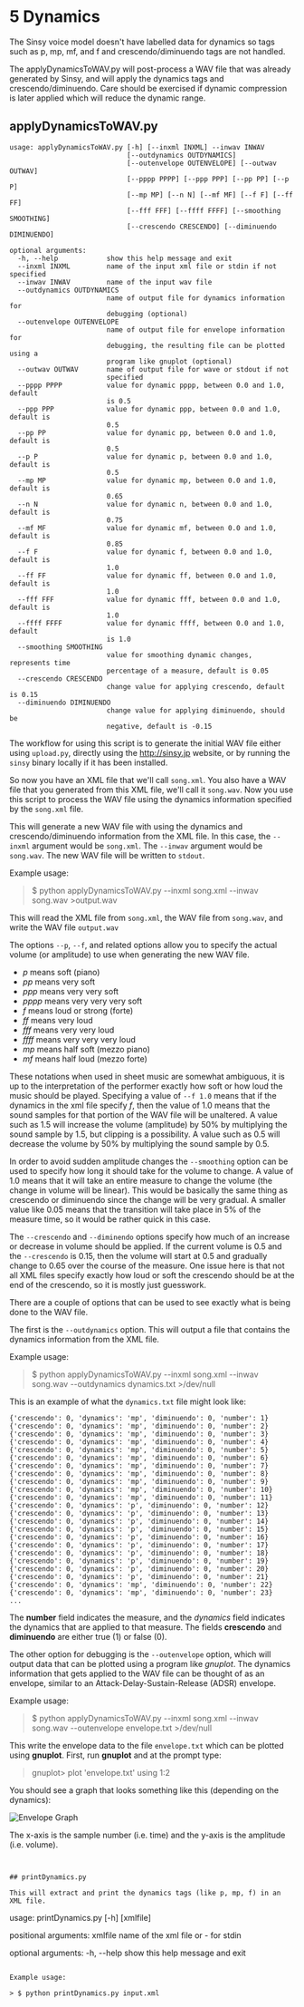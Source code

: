 # 5 Dynamics

The Sinsy voice model doesn't have labelled data for dynamics so tags such as
p, mp, mf, and f and crescendo/diminuendo tags are not handled.

The applyDynamicsToWAV.py will post-process a WAV file that was already
generated by Sinsy, and will apply the dynamics tags and crescendo/diminuendo.
Care should be exercised if dynamic compression is later applied which will
reduce the dynamic range.

## applyDynamicsToWAV.py

```
usage: applyDynamicsToWAV.py [-h] [--inxml INXML] --inwav INWAV
                             [--outdynamics OUTDYNAMICS]
                             [--outenvelope OUTENVELOPE] [--outwav OUTWAV]
                             [--pppp PPPP] [--ppp PPP] [--pp PP] [--p P]
                             [--mp MP] [--n N] [--mf MF] [--f F] [--ff FF]
                             [--fff FFF] [--ffff FFFF] [--smoothing SMOOTHING]
                             [--crescendo CRESCENDO] [--diminuendo DIMINUENDO]

optional arguments:
  -h, --help            show this help message and exit
  --inxml INXML         name of the input xml file or stdin if not specified
  --inwav INWAV         name of the input wav file
  --outdynamics OUTDYNAMICS
                        name of output file for dynamics information for
                        debugging (optional)
  --outenvelope OUTENVELOPE
                        name of output file for envelope information for
                        debugging, the resulting file can be plotted using a
                        program like gnuplot (optional)
  --outwav OUTWAV       name of output file for wave or stdout if not
                        specified
  --pppp PPPP           value for dynamic pppp, between 0.0 and 1.0, default
                        is 0.5
  --ppp PPP             value for dynamic ppp, between 0.0 and 1.0, default is
                        0.5
  --pp PP               value for dynamic pp, between 0.0 and 1.0, default is
                        0.5
  --p P                 value for dynamic p, between 0.0 and 1.0, default is
                        0.5
  --mp MP               value for dynamic mp, between 0.0 and 1.0, default is
                        0.65
  --n N                 value for dynamic n, between 0.0 and 1.0, default is
                        0.75
  --mf MF               value for dynamic mf, between 0.0 and 1.0, default is
                        0.85
  --f F                 value for dynamic f, between 0.0 and 1.0, default is
                        1.0
  --ff FF               value for dynamic ff, between 0.0 and 1.0, default is
                        1.0
  --fff FFF             value for dynamic fff, between 0.0 and 1.0, default is
                        1.0
  --ffff FFFF           value for dynamic ffff, between 0.0 and 1.0, default
                        is 1.0
  --smoothing SMOOTHING
                        value for smoothing dynamic changes, represents time
                        percentage of a measure, default is 0.05
  --crescendo CRESCENDO
                        change value for applying crescendo, default is 0.15
  --diminuendo DIMINUENDO
                        change value for applying diminuendo, should be
                        negative, default is -0.15
```

The workflow for using this script is to generate the initial WAV file
either using ```upload.py```, directly using the http://sinsy.jp website, or
by running the ```sinsy``` binary locally if it has been installed.

So now you have an XML file that we'll call ```song.xml```. You also have a
WAV file that you generated from this XML file, we'll call it ```song.wav```.
Now you use this script to process the WAV file using the dynamics information
specified by the ```song.xml``` file.

This will generate a new WAV file with using the dynamics and
crescendo/diminuendo information from the XML file. In this case, the
```--inxml``` argument would be ```song.xml```. The ```--inwav```
argument would be ```song.wav```.  The new WAV file will be written to
```stdout```.

Example usage:

> $ python applyDynamicsToWAV.py --inxml song.xml --inwav song.wav >output.wav

This will read the XML file from ```song.xml```, the WAV file from
```song.wav```, and write the WAV file ```output.wav```

The options ``--p``, ``--f``, and related options allow you to specify the
actual volume (or amplitude) to use when generating the new WAV file.

- *p* means soft (piano)
- *pp* means very soft
- *ppp* means very very soft
- *pppp* means very very very soft
- *f* means loud or strong (forte)
- *ff* means very loud
- *fff* means very very loud
- *ffff* means very very very loud
- *mp* means half soft (mezzo piano)
- *mf* means half loud (mezzo forte)

These notations when used in sheet music are somewhat ambiguous, it is up to
the interpretation of the performer exactly how soft or how loud the music
should be played. Specifying a value of ```--f 1.0``` means that if the dynamics in
the xml file specify *f*, then the value of 1.0 means that the sound samples
for that portion of the WAV file will be unaltered. A value such as 1.5
will increase the volume (amplitude) by 50% by multiplying the sound sample
by 1.5, but clipping is a possibility. A value such as 0.5 will decrease the
volume by 50% by multiplying the sound sample by 0.5.

In order to avoid sudden amplitude changes 
the ```--smoothing``` option can be used to specify how long
it should take for the volume to change. A value of 1.0 means that it will take
an entire measure to change the volume (the change in volume will be linear).
This would be basically the same thing as crescendo or diminuendo since the
change will be very gradual. A smaller value like 0.05 means that the
transition will take place in 5% of the measure time, so it would be rather
quick in this case.

The ```--crescendo``` and ```--diminendo``` options specify how much of an
increase or decrease in volume should be applied. If the current volume is
0.5 and the ```--crescendo``` is 0.15, then the volume will start at 0.5 and
gradually change to 0.65 over the course of the measure. One issue here is
that not all XML files specify exactly how loud or soft the crescendo should
be at the end of the crescendo, so it is mostly just guesswork.

There are a couple of options that can be used to see exactly what is being
done to the WAV file.

The first is the ```--outdynamics``` option. This will output a file that
contains the dynamics information from the XML file.

Example usage:

> $ python applyDynamicsToWAV.py --inxml song.xml --inwav song.wav --outdynamics dynamics.txt >/dev/null

This is an example of what the ```dynamics.txt``` file might look like:

```
{'crescendo': 0, 'dynamics': 'mp', 'diminuendo': 0, 'number': 1}
{'crescendo': 0, 'dynamics': 'mp', 'diminuendo': 0, 'number': 2}
{'crescendo': 0, 'dynamics': 'mp', 'diminuendo': 0, 'number': 3}
{'crescendo': 0, 'dynamics': 'mp', 'diminuendo': 0, 'number': 4}
{'crescendo': 0, 'dynamics': 'mp', 'diminuendo': 0, 'number': 5}
{'crescendo': 0, 'dynamics': 'mp', 'diminuendo': 0, 'number': 6}
{'crescendo': 0, 'dynamics': 'mp', 'diminuendo': 0, 'number': 7}
{'crescendo': 0, 'dynamics': 'mp', 'diminuendo': 0, 'number': 8}
{'crescendo': 0, 'dynamics': 'mp', 'diminuendo': 0, 'number': 9}
{'crescendo': 0, 'dynamics': 'mp', 'diminuendo': 0, 'number': 10}
{'crescendo': 0, 'dynamics': 'mp', 'diminuendo': 0, 'number': 11}
{'crescendo': 0, 'dynamics': 'p', 'diminuendo': 0, 'number': 12}
{'crescendo': 0, 'dynamics': 'p', 'diminuendo': 0, 'number': 13}
{'crescendo': 0, 'dynamics': 'p', 'diminuendo': 0, 'number': 14}
{'crescendo': 0, 'dynamics': 'p', 'diminuendo': 0, 'number': 15}
{'crescendo': 0, 'dynamics': 'p', 'diminuendo': 0, 'number': 16}
{'crescendo': 0, 'dynamics': 'p', 'diminuendo': 0, 'number': 17}
{'crescendo': 0, 'dynamics': 'p', 'diminuendo': 0, 'number': 18}
{'crescendo': 0, 'dynamics': 'p', 'diminuendo': 0, 'number': 19}
{'crescendo': 0, 'dynamics': 'p', 'diminuendo': 0, 'number': 20}
{'crescendo': 0, 'dynamics': 'p', 'diminuendo': 0, 'number': 21}
{'crescendo': 0, 'dynamics': 'mp', 'diminuendo': 0, 'number': 22}
{'crescendo': 0, 'dynamics': 'mp', 'diminuendo': 0, 'number': 23}
...
```

The **number** field indicates the measure, and the *dynamics* field indicates
the dynamics that are applied to that measure. The fields **crescendo** and
**diminuendo** are either true (1) or false (0).

The other option for debugging is the ```--outenvelope``` option, which will
output data that can be plotted using a program like *gnuplot*. The dynamics
information that gets applied to the WAV file can be thought of as an
envelope, similar to an Attack-Delay-Sustain-Release (ADSR) envelope.

Example usage:

> $ python applyDynamicsToWAV.py --inxml song.xml --inwav song.wav --outenvelope envelope.txt >/dev/null

This write the envelope data to the file ```envelope.txt``` which can be plotted
using **gnuplot**. First, run **gnuplot** and at the prompt type:

> gnuplot> plot 'envelope.txt' using 1:2

You should see a graph that looks something like this (depending on the
dynamics):

![Envelope Graph](envelope.png)

The x-axis is the sample number (i.e. time) and the y-axis is the amplitude
(i.e. volume).

```


## printDynamics.py

This will extract and print the dynamics tags (like p, mp, f) in an XML file.

```
usage: printDynamics.py [-h] [xmlfile]

positional arguments:
  xmlfile     name of the xml file or - for stdin

optional arguments:
  -h, --help  show this help message and exit
```

Example usage:

> $ python printDynamics.py input.xml

